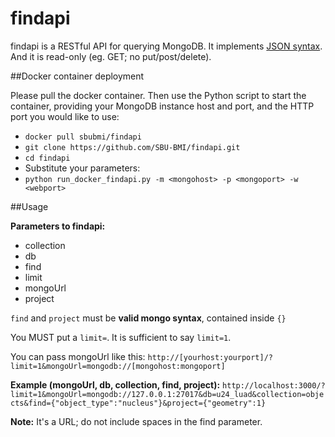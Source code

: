 # findapi
findapi is a RESTful API for querying MongoDB. It implements [JSON syntax](http://www.json.org/).  And it is read-only (eg. GET; no put/post/delete).

##Docker container deployment

Please pull the docker container. Then use the Python script to start the container, providing your MongoDB instance host and port, and the HTTP port you would like to use:

* `docker pull sbubmi/findapi`
* `git clone https://github.com/SBU-BMI/findapi.git`
* `cd findapi`
* Substitute your parameters:
* `python run_docker_findapi.py -m <mongohost> -p <mongoport> -w <webport>`


##Usage

**Parameters to findapi:**

* collection
* db
* find
* limit
* mongoUrl
* project

`find` and `project` must be **valid mongo syntax**, contained inside `{}`

You MUST put a `limit=`. It is sufficient to say `limit=1`.

You can pass mongoUrl like this: `http://[yourhost:yourport]/?limit=1&mongoUrl=mongodb://[mongohost:mongoport]`

**Example (mongoUrl, db, collection, find, project):**
`http://localhost:3000/?limit=1&mongoUrl=mongodb://127.0.0.1:27017&db=u24_luad&collection=objects&find={"object_type":"nucleus"}&project={"geometry":1}`

**Note:** It's a URL; do not include spaces in the find parameter.
